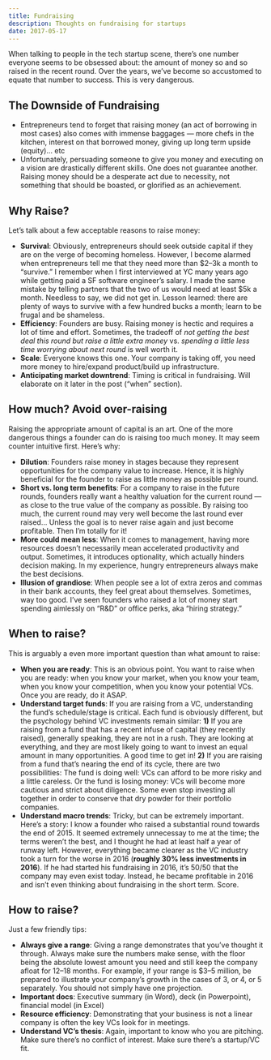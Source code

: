 ```yaml
---
title: Fundraising
description: Thoughts on fundraising for startups
date: 2017-05-17
---
```

When talking to people in the tech startup scene, there’s one number everyone seems to be obsessed about: the amount of money so and so raised in the recent round. Over the years, we’ve become so accustomed to equate that number to success. This is very dangerous.

## The Downside of Fundraising

- Entrepreneurs tend to forget that raising money (an act of borrowing in most cases) also comes with immense baggages — more chefs in the kitchen, interest on that borrowed money, giving up long term upside (equity)… etc
- Unfortunately, persuading someone to give you money and executing on a vision are drastically different skills. One does not guarantee another. Raising money should be a desperate act due to necessity, not something that should be boasted, or glorified as an achievement.

## Why Raise?

Let’s talk about a few acceptable reasons to raise money:

- **Survival**: Obviously, entrepreneurs should seek outside capital if they are on the verge of becoming homeless. However, I become alarmed when entrepreneurs tell me that they need more than $2–3k a month to “survive.” I remember when I first interviewed at YC many years ago while getting paid a SF software engineer’s salary. I made the same mistake by telling partners that the two of us would need at least $5k a month. Needless to say, we did not get in. Lesson learned: there are plenty of ways to survive with a few hundred bucks a month; learn to be frugal and be shameless.
- **Efficiency**: Founders are busy. Raising money is hectic and requires a lot of time and effort. Sometimes, the tradeoff of *not getting the best deal this round but raise a little extra money* vs. *spending a little less time worrying about next round* is well worth it.
- **Scale**: Everyone knows this one. Your company is taking off, you need more money to hire/expand product/build up infrastructure.
- **Anticipating market downtrend**: Timing is critical in fundraising. Will elaborate on it later in the post (“when” section).

## How much? Avoid over-raising

Raising the appropriate amount of capital is an art. One of the more dangerous things a founder can do is raising too much money. It may seem counter intuitive first. Here’s why:

- **Dilution**: Founders raise money in stages because they represent opportunities for the company value to increase. Hence, it is highly beneficial for the founder to raise as little money as possible per round.
- **Short vs. long term benefits**: For a company to raise in the future rounds, founders really want a healthy valuation for the current round — as close to the true value of the company as possible. By raising too much, the current round may very well become the last round ever raised… Unless the goal is to never raise again and just become profitable. Then I’m totally for it!
- **More could mean less**: When it comes to management, having more resources doesn’t necessarily mean accelerated productivity and output. Sometimes, it introduces optionality, which actually hinders decision making. In my experience, hungry entrepreneurs always make the best decisions.
- **Illusion of grandiose**: When people see a lot of extra zeros and commas in their bank accounts, they feel great about themselves. Sometimes, way too good. I’ve seen founders who raised a lot of money start spending aimlessly on “R&D” or office perks, aka “hiring strategy.”

## When to raise?

This is arguably a even more important question than what amount to raise:

- **When you are ready**: This is an obvious point. You want to raise when you are ready: when you know your market, when you know your team, when you know your competition, when you know your potential VCs. Once you are ready, do it ASAP.
- **Understand target funds**: If you are raising from a VC, understanding the fund’s schedule/stage is critical. Each fund is obviously different, but the psychology behind VC investments remain similar: **1)** If you are raising from a fund that has a recent infuse of capital (they recently raised), generally speaking, they are not in a rush. They are looking at everything, and they are most likely going to want to invest an equal amount in many opportunities. A good time to get in! **2)** If you are raising from a fund that’s nearing the end of its cycle, there are two possibilities: The fund is doing well: VCs can afford to be more risky and a little careless. Or the fund is losing money: VCs will become more cautious and strict about diligence. Some even stop investing all together in order to conserve that dry powder for their portfolio companies.
- **Understand macro trends**: Tricky, but can be extremely important. Here’s a story: I know a founder who raised a substantial round towards the end of 2015. It seemed extremely unnecessay to me at the time; the terms weren’t the best, and I thought he had at least half a year of runway left. However, everything became clearer as the VC industry took a turn for the worse in 2016 (**roughly 30% less investments in 2016**). If he had started his fundraising in 2016, it’s 50/50 that the company may even exist today. Instead, he became profitable in 2016 and isn’t even thinking about fundraising in the short term. Score.

## How to raise?

Just a few friendly tips:

- **Always give a range**: Giving a range demonstrates that you’ve thought it through. Always make sure the numbers make sense, with the floor being the absolute lowest amount you need and still keep the company afloat for 12–18 months. For example, if your range is $3–5 million, be prepared to illustrate your company’s growth in the cases of 3, or 4, or 5 separately. You should not simply have one projection.
- **Important docs**: Executive summary (in Word), deck (in Powerpoint), financial model (in Excel)
- **Resource efficiency**: Demonstrating that your business is not a linear company is often the key VCs look for in meetings.
- **Understand VC’s thesis**: Again, important to know who you are pitching. Make sure there’s no conflict of interest. Make sure there’s a startup/VC fit.